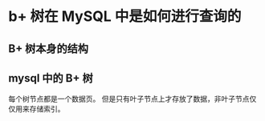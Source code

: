 # b+ 树在 MySQL 中是如何进行查询的

## B+ 树本身的结构

## mysql 中的 B+ 树
每个树节点都是一个数据页。
但是只有叶子节点上才存放了数据，非叶子节点仅仅用来存储索引。